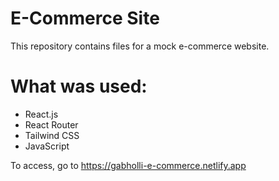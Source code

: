 # E-Commerce Site

This repository contains files for a mock e-commerce website.

# What was used:

- React.js
- React Router
- Tailwind CSS
- JavaScript

To access, go to https://gabholli-e-commerce.netlify.app
